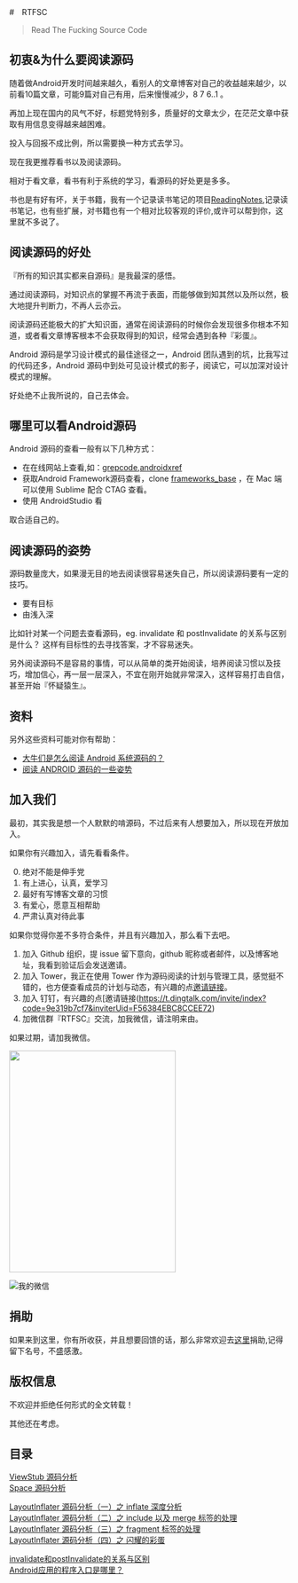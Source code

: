 #　RTFSC

> Read The Fucking Source Code

## 初衷&为什么要阅读源码

随着做Android开发时间越来越久，看别人的文章博客对自己的收益越来越少，以前看10篇文章，可能9篇对自己有用，后来慢慢减少，8 7 6..1 。

再加上现在国内的风气不好，标题党特别多，质量好的文章太少，在茫茫文章中获取有用信息变得越来越困难。

投入与回报不成比例，所以需要换一种方式去学习。

现在我更推荐看书以及阅读源码。

相对于看文章，看书有利于系统的学习，看源码的好处更是多多。

书也是有好有坏，关于书籍，我有一个记录读书笔记的项目[ReadingNotes](https://github.com/AlanCheen/ReadingNotes),记录读书笔记，也有些扩展，对书籍也有一个相对比较客观的评价,或许可以帮到你，这里就不多说了。

## 阅读源码的好处

『所有的知识其实都来自源码』是我最深的感悟。  

通过阅读源码，对知识点的掌握不再流于表面，而能够做到知其然以及所以然，极大地提升判断力，不再人云亦云。

阅读源码还能极大的扩大知识面，通常在阅读源码的时候你会发现很多你根本不知道，或者看文章博客根本不会获取得到的知识，经常会遇到各种『彩蛋』。

Android 源码是学习设计模式的最佳途径之一，Android 团队遇到的坑，比我写过的代码还多，Android 源码中到处可见设计模式的影子，阅读它，可以加深对设计模式的理解。  

好处绝不止我所说的，自己去体会。  

## 哪里可以看Android源码

Android 源码的查看一般有以下几种方式：

- 在在线网站上查看,如：[grepcode](http://grepcode.com/),[androidxref](http://androidxref.com/)  
- 获取Android Framework源码查看，clone [frameworks_base](https://github.com/android/platform_frameworks_base) ，在 Mac 端可以使用 Sublime 配合 CTAG 查看。  
- 使用 AndroidStudio 看

取合适自己的。

## 阅读源码的姿势

源码数量庞大，如果漫无目的地去阅读很容易迷失自己，所以阅读源码要有一定的技巧。

- 要有目标
- 由浅入深

比如针对某一个问题去查看源码，eg. invalidate 和 postInvalidate 的关系与区别是什么？
这样有目标性的去寻找答案，才不容易迷失。

另外阅读源码不是容易的事情，可以从简单的类开始阅读，培养阅读习惯以及技巧，增加信心，再一层一层深入，不宜在刚开始就非常深入，这样容易打击自信，甚至开始『怀疑猿生』。

## 资料 

另外这些资料可能对你有帮助：

- [大牛们是怎么阅读 Android 系统源码的？](https://www.zhihu.com/question/19759722)  
- [阅读 ANDROID 源码的一些姿势](http://kaedea.com/2016/02/09/android-about-source-code-how-to-read/)  

## 加入我们

最初，其实我是想一个人默默的啃源码，不过后来有人想要加入，所以现在开放加入。

如果你有兴趣加入，请先看看条件。

0. 绝对不能是伸手党  
1. 有上进心，认真，爱学习  
2. 最好有写博客文章的习惯  
4. 有爱心，愿意互相帮助  
5. 严肃认真对待此事  

如果你觉得你差不多符合条件，并且有兴趣加入，那么看下去吧。  

1. 加入 Github 组织，提 issue 留下意向，github 昵称或者邮件，以及博客地址，我看到验证后会发送邀请。
2. 加入 Tower，我正在使用 Tower 作为源码阅读的计划与管理工具，感觉挺不错的，也方便查看成员的计划与动态，有兴趣的点[邀请链接](https://tower.im/join?t=bc25cd4a8571075ba0edc9b50cb3ba39)。
3. 加入 钉钉，有兴趣的点[邀请链接(https://t.dingtalk.com/invite/index?code=9e319b7cf7&inviterUid=F56384EBC8CCEE72)
4. 加微信群『RTFSC』交流，加我微信，请注明来由。    

如果过期，请加我微信。  

<img src="http://ww3.sinaimg.cn/large/98900c07gw1f759nreielj20u01biwhx.jpg" width="300" height="400"/>

![我的微信](http://ww3.sinaimg.cn/thumbnail/98900c07gw1f2f30b7cs5j20e80e80tx.jpg)    

## 捐助

如果来到这里，你有所收获，并且想要回馈的话，那么非常欢迎去[这里](http://yifeiyuan.me/donate/)捐助,记得留下名号，不盛感激。

## 版权信息

不欢迎并拒绝任何形式的全文转载！ 

其他还在考虑。

## 目录

[ViewStub 源码分析](./ViewStub.md)  
[Space 源码分析](./Space.md)   

[LayoutInflater 源码分析（一）之 inflate 深度分析](./LayoutInflater.md)  
[LayoutInflater 源码分析（二）之 include 以及 merge 标签的处理](./LayoutInflater-2.md)  
[LayoutInflater 源码分析（三）之 fragment 标签的处理](LayoutInflater-3.md)  
[LayoutInflater 源码分析（四）之 闪耀的彩蛋](./BlinkLayout.md)

[invalidate和postInvalidate的关系与区别](invalidate-and-postinvalidate.md)  
[Android应用的程序入口是哪里？](where-is-app's-entrance.md)

